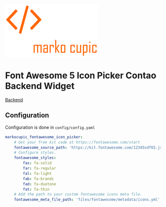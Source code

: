 ![Logo](https://github.com/markocupic/markocupic/blob/main/logo.png)

# Font Awesome 5 Icon Picker Contao Backend Widget
[Backend](docs/images/backend.png)

## Configuration
Configuration is done in `config/config.yaml`

```yaml
markocupic_fontawesome_icon_picker:
    # Get your free kit code at https://fontawesome.com/start
    fontawesome_source_path: 'https://kit.fontawesome.com/12345sdf65.js'
    # Configure styles.
    fontawesome_styles:
        fas: fa-solid
        far: fa-regular
        fal: fa-light
        fab: fa-brands
        fad: fa-duotone
        fat: fa-thin
    # Add the path to your custom fontawesome icons meta file.
    fontawesome_meta_file_path: 'files/fontawesome/metadata/icons.yml'

```
